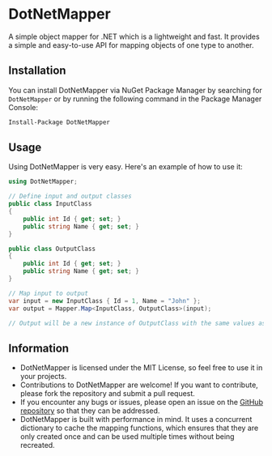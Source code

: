 # DotNetMapper

A simple object mapper for .NET which is a lightweight and fast. It provides a simple and easy-to-use API for mapping objects of one type to another.

## Installation

You can install DotNetMapper via NuGet Package Manager by searching for `DotNetMapper` or by running the following command in the Package Manager Console:

```bash
Install-Package DotNetMapper
```

## Usage

Using DotNetMapper is very easy. Here's an example of how to use it:

```cs
using DotNetMapper;

// Define input and output classes
public class InputClass
{
    public int Id { get; set; }
    public string Name { get; set; }
}

public class OutputClass
{
    public int Id { get; set; }
    public string Name { get; set; }
}

// Map input to output
var input = new InputClass { Id = 1, Name = "John" };
var output = Mapper.Map<InputClass, OutputClass>(input);

// Output will be a new instance of OutputClass with the same values as input
```

## Information

- DotNetMapper is licensed under the MIT License, so feel free to use it in your projects.
- Contributions to DotNetMapper are welcome! If you want to contribute, please fork the repository and submit a pull request.
- If you encounter any bugs or issues, please open an issue on the [GitHub repository](https://github.com/sanamhub/dotnet-mapper) so that they can be addressed.
- DotNetMapper is built with performance in mind. It uses a concurrent dictionary to cache the mapping functions, which ensures that they are only created once and can be used multiple times without being recreated.
